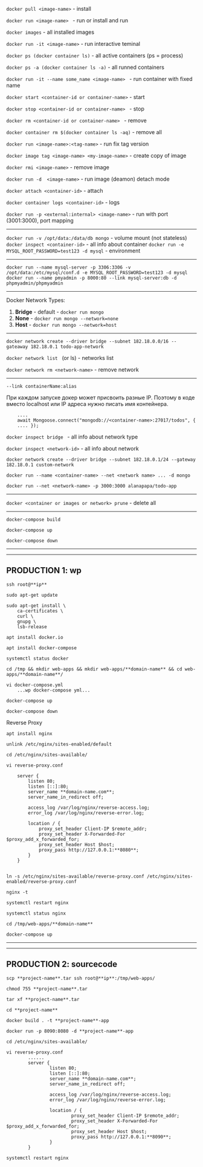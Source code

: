 `docker pull <image-name>`    -   install

`docker run <image-name> `    -   run or install and run

`docker images`  -    all installed images

`docker run -it <image-name>`     -   run interactive teminal

`docker ps (docker container ls)`    -  all active containers (ps = process)

`docker ps -a (docker container ls -a)`   -   all runned containers

`docker run -it --name some_name <image-name> `  -   run container with fixed name

`docker start <container-id or container-name>`   -   start

`docker stop <container-id or container-name> `   -   stop

`docker rm <container-id or container-name> `   -    remove

`docker container rm $(docker container ls -aq)`  -   remove all

`docker run <image-name>:<tag-name>` - run fix tag version

`docker image tag <image-name> <my-image-name>`    -   create copy of image

`docker rmi <image-name>`     -   remove image

`docker run -d  <image-name>` - run image (deamon) detach mode

`docker attach <container-id>`    -   attach

`docker container logs <container-id>`    -   logs

`docker run -p <external:internal> <image-name>`    -   run with port (3001:3000), port mapping

***

`docker run -v /opt/data:/data/db mongo`  -   volume mount (not stateless)
`docker inspect <container-id>`   -   all info about container
`docker run -e MYSQL_ROOT_PASSWORD=test123 -d mysql`     -  environment  

***

`docker run --name mysql-server -p 3306:3306 -v /opt/data:/etc/mysql/conf.d -e MYSQL_ROOT_PASSWORD=test123 -d mysql`
`docker run --name pmyadmin -p 8000:80 --link mysql-server:db -d phpmyadmin/phpmyadmin`

***

Docker Network Types:

1. **Bridge**   -   default -   `docker run mongo`
2. **None**     -  `docker run mongo --network=none`
3. **Host**     -   `docker run mongo --network=host`

***

`docker network create --driver bridge --subnet 182.18.0.0/16 --gateaway 182.18.0.1 todo-app-network`

`docker network list ` (or ls)   -       networks list

`docker network rm <network-name>`    -  remove network

---

`--link containerName:alias`

При каждом запуске докер может присвоить разные IP. Поэтому в коде вместо localhost или IP адреса нужно писать имя контейнера.  

        ....
        await Mongoose.connect("mongodb://<container-name>:27017/todos", {
        .... });


`docker inspect bridge `  -   all info about network type

`docker inspect <network-id>`     -   all info about network

`docker network create --driver bridge --subnet 182.18.0.1/24 --gateway 182.18.0.1 custom-network`

`docker run --name <container-name> --net <network name> ... -d mongo`

`docker run --net <network-name> -p 3000:3000 alanapapa/todo-app`

***

`docker <container or images or network> prune`         -       delete all

***

`docker-compose build`

`docker-compose up`

`docker-compose down`

***

-------


## PRODUCTION 1: wp

```
ssh root@**ip**

sudo apt-get update

sudo apt-get install \
    ca-certificates \
    curl \
    gnupg \
    lsb-release

apt install docker.io

apt install docker-compose

systemctl status docker 

cd /tmp && mkdir web-apps && mkdir web-apps/**domain-name** && cd web-apps/**domain-name**/

vi docker-compose.yml
    ...wp docker-compose yml...

docker-compose up

docker-compose down
```

Reverse Proxy

```
apt install nginx

unlink /etc/nginx/sites-enabled/default

cd /etc/nginx/sites-available/

vi reverse-proxy.conf

    server {
        listen 80;
        listen [::]:80;
        server_name **domain-name.com**;
        server_name_in_redirect off;

        access_log /var/log/nginx/reverse-access.log;
        error_log /var/log/nginx/reverse-error.log;

        location / {
            proxy_set_header Client-IP $remote_addr;
            proxy_set_header X-Forwarded-For $proxy_add_x_forwarded_for;
            proxy_set_header Host $host;
            proxy_pass http://127.0.0.1:**8080**;
        }
    }


ln -s /etc/nginx/sites-available/reverse-proxy.conf /etc/nginx/sites-enabled/reverse-proxy.conf

nginx -t

systemctl restart nginx

systemctl status nginx

```

```
cd /tmp/web-apps/**domain-name**

docker-compose up
```

***
***

## PRODUCTION 2: sourcecode

```
scp **project-name**.tar ssh root@**ip**:/tmp/web-apps/

chmod 755 **project-name**.tar

tar xf **project-name**.tar

cd **project-name**

docker build . -t **project-name**-app

docker run -p 8090:8080 -d **project-name**-app

cd /etc/nginx/sites-available/

vi reverse-proxy.conf
        ......
        server {
                listen 80;
                listen [::]:80;
                server_name **domain-name.com**;
                server_name_in_redirect off;

                access_log /var/log/nginx/reverse-access.log;
                error_log /var/log/nginx/reverse-error.log;

                location / {
                        proxy_set_header Client-IP $remote_addr;
                        proxy_set_header X-Forwarded-For $proxy_add_x_forwarded_for;
                        proxy_set_header Host $host;
                        proxy_pass http://127.0.0.1:**8090**;
                }
        }

systemctl restart nginx

```